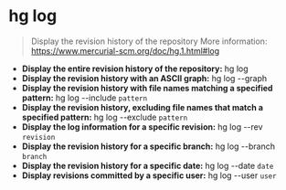 # hg log
> Display the revision history of the repository
> More information: <https://www.mercurial-scm.org/doc/hg.1.html#log>
- **Display the entire revision history of the repository:**
hg log
- **Display the revision history with an ASCII graph:**
hg log --graph
- **Display the revision history with file names matching a specified pattern:**
hg log --include `pattern`
- **Display the revision history, excluding file names that match a specified pattern:**
hg log --exclude `pattern`
- **Display the log information for a specific revision:**
hg log --rev `revision`
- **Display the revision history for a specific branch:**
hg log --branch `branch`
- **Display the revision history for a specific date:**
hg log --date `date`
- **Display revisions committed by a specific user:**
hg log --user `user`

